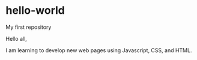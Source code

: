# hello-world
My first repository

Hello all,

I am learning to develop new web pages using Javascript, CSS, and HTML.



